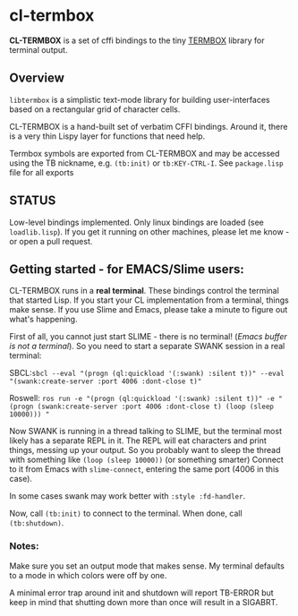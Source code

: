 # cl-termbox

**CL-TERMBOX** is a set of cffi bindings to the tiny [TERMBOX](https://github.com/termbox/termbox) library for terminal output. 

## Overview

`libtermbox` is a simplistic text-mode library for building user-interfaces based on a rectangular grid of character cells.  

CL-TERMBOX is a hand-built set of verbatim CFFI bindings.  Around it, there is a very thin Lispy layer for functions that need help.


Termbox symbols are exported from CL-TERMBOX and may be accessed using the TB nickname, e.g. `(tb:init)` or `tb:KEY-CTRL-I`.  See `package.lisp` file for all exports

## STATUS

Low-level bindings implemented.   Only linux bindings are loaded (see `loadlib.lisp`).  If you get it running on other machines, please let me know - or open a pull request.



## Getting started - for EMACS/Slime users:

CL-TERMBOX runs in a **real terminal**.  These bindings control the terminal that started Lisp.  If you start your CL implementation from a terminal, things make sense. If you use Slime and Emacs, please take a minute to figure out what's happening.

First of all, you cannot just start SLIME - there is no terminal! (_Emacs buffer is not a terminal_).  So you need to start a separate SWANK session in a real terminal:

SBCL:`sbcl --eval "(progn (ql:quickload '(:swank) :silent t))" --eval "(swank:create-server :port 4006 :dont-close t)"`

Roswell: `ros run -e "(progn (ql:quickload '(:swank) :silent t))" -e "(progn (swank:create-server :port 4006 :dont-close t) (loop (sleep 10000))) "`

Now SWANK is running in a thread talking to SLIME, but the terminal most likely has a separate REPL in it.  The REPL will eat characters and print things, messing up your output.  So you probably want to sleep the thread with something like `(loop (sleep 10000))` (or something smarter)
Connect to it from Emacs with `slime-connect`, entering the same port (4006 in this case).

In some cases swank may work better with `:style :fd-handler`.

Now, call `(tb:init)` to connect to the terminal.  When done, call `(tb:shutdown)`.

### Notes:

Make sure you set an output mode that makes sense.  My terminal defaults to a mode in which colors were off by one.

A minimal error trap around init and shutdown will report TB-ERROR but keep in mind that shutting down more than once will result in a SIGABRT. 
